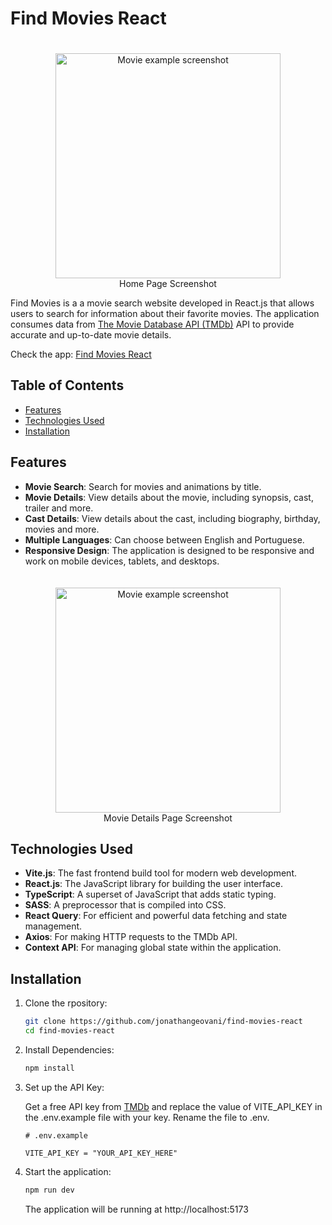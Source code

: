 # Find Movies React

<figure align="center">
    <img src="public/images/home_screenshot.png" alt="Movie example screenshot" width="360" style="margin-top:20px">
    <figcaption>Home Page Screenshot</figcaption>
</figure>

Find Movies is a a movie search website developed in React.js that allows users to search for information about their favorite movies. The application consumes data from [The Movie Database API (TMDb)](https://developer.themoviedb.org/docs) API to provide accurate and up-to-date movie details.

Check the app: [Find Movies React](https://find-movies-react.netlify.app)

## Table of Contents

- [Features](#features)
- [Technologies Used](#technologies-used)
- [Installation](#installation)

## Features

- **Movie Search**: Search for movies and animations by title.
- **Movie Details**: View details about the movie, including synopsis, cast, trailer and more.
- **Cast Details**: View details about the cast, including biography, birthday, movies and more.
- **Multiple Languages**: Can choose between English and Portuguese.
- **Responsive Design**: The application is designed to be responsive and work on mobile devices, tablets, and desktops.

<figure align="center">
    <img src="public/images/movie_example_screenshot.png" alt="Movie example screenshot" width="360" style="margin-top:20px">
    <figcaption>Movie Details Page Screenshot</figcaption>
</figure>

## Technologies Used

- **Vite.js**: The fast frontend build tool for modern web development.
- **React.js**: The JavaScript library for building the user interface.
- **TypeScript**: A superset of JavaScript that adds static typing.
- **SASS**: A preprocessor that is compiled into CSS.
- **React Query**: For efficient and powerful data fetching and state management.
- **Axios**: For making HTTP requests to the TMDb API.
- **Context API**: For managing global state within the application.

## Installation

1. Clone the rpository:

   ```bash
   git clone https://github.com/jonathangeovani/find-movies-react
   cd find-movies-react
   ```

2. Install Dependencies:

   ```bash
   npm install
   ```

3. Set up the API Key:

   Get a free API key from [TMDb](https://developer.themoviedb.org/docs) and replace the value of VITE_API_KEY in the .env.example file with your key. Rename the file to .env.

   ```dotenv
   # .env.example

   VITE_API_KEY = "YOUR_API_KEY_HERE"
   ```

4. Start the application:

   ```bash
   npm run dev
   ```

   The application will be running at http://localhost:5173
